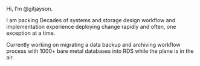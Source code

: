 Hi, I’m @gitjayson.

I am packing Decades of systems and storage design workflow and implementation experience deploying change rapidly and often, one exception at a time.

Currently working on migrating a data backup and archiving workflow process with 1000+ bare metal databases into RDS while the plane is in the air.


